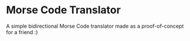 # Morse Code Translator
A simple bidirectional Morse Code translator made as a proof-of-concept for a friend :)
